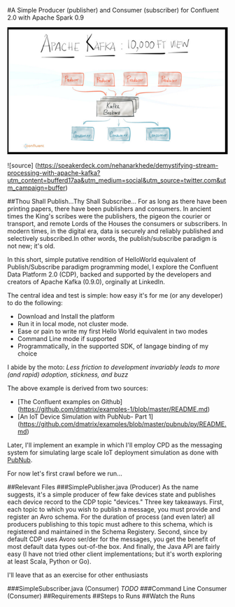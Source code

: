 #A Simple Producer (publisher) and Consumer (subscriber) for Confluent 2.0 with Apache Spark 0.9

![](images/confluent.png)

![source] (https://speakerdeck.com/nehanarkhede/demystifying-stream-processing-with-apache-kafka?utm_content=bufferd17aa&utm_medium=social&utm_source=twitter.com&utm_campaign=buffer)

##Thou Shall Publish...Thy Shall Subscribe...
For as long as there have been printing papers, there have been publishers and consumers. 
In ancient times the King's scribes were the publishers, the pigeon the courier or transport, and remote Lords of the Houses the consumers or subscribers. In modern times, in the digital era, data is securely and reliably published and selectively subscribed.In other words, the publish/subscribe paradigm is not new; it's old.

In this short, simple putative rendition of HelloWorld equivalent of Publish/Subscribe paradigm programming model, I explore the Confluent Data Platform 2.0 (CDP), backed and supported by the developers and creators of Apache Kafka (0.9.0), orginally at LinkedIn.

The central idea and test is simple: how easy it's for me (or any developer) to do the following:
- Download and Install the platform
- Run it in local mode, not cluster mode.
- Ease or pain to write my first Hello World equivalent in two modes
- Command Line mode if supported
- Programmatically, in the supported SDK, of langage binding of my choice

I abide by the moto: *Less friction to development invariably leads to more (and rapid) adoption, stickness, and buzz*

The above example is derived from two sources:
- [The Confluent examples on Github] (https://github.com/dmatrix/examples-1/blob/master/README.md)
- [An IoT Device Simulation with PubNub- Part 1] (https://github.com/dmatrix/examples/blob/master/pubnub/py/README.md)

Later, I'll implement an example in which I'll employ CPD as the messaging system for simulating large scale IoT deployment simulation as done with [PubNub](https://www.linkedin.com/pulse/pubnub-integration-apache-spark-influxdb-simulation-iot-damji).

For now let's first crawl before we run...

##Relevant Files
###SimplePublisher.java (Producer)
As the name suggests, it's a simple producer of few fake devices state and publishes each device record to the CDP topic "devices." Three key takeaways. First, each topic to which you wish to publish a message, you must provide and register an Avro schema. For the duration of process (and even later) all producers publishing to this topic must adhere to this schema, which is registered and maintained in the Schema Registery. Second, since by default CDP uses Avoro ser/der for the messages, you get the benefit of most default data types out-of-the box. And finally, the Java API are fairly easy (I have not tried other client implementations; but it's worth exploring at least Scala, Python or Go).

I'll leave that as an exercise for other enthusiasts

###SimpleSubscriber.java (Consumer)
*TODO*
###Command Line Consumer (Consumer)
##Requirements
##Steps to Runs
##Watch the Runs
